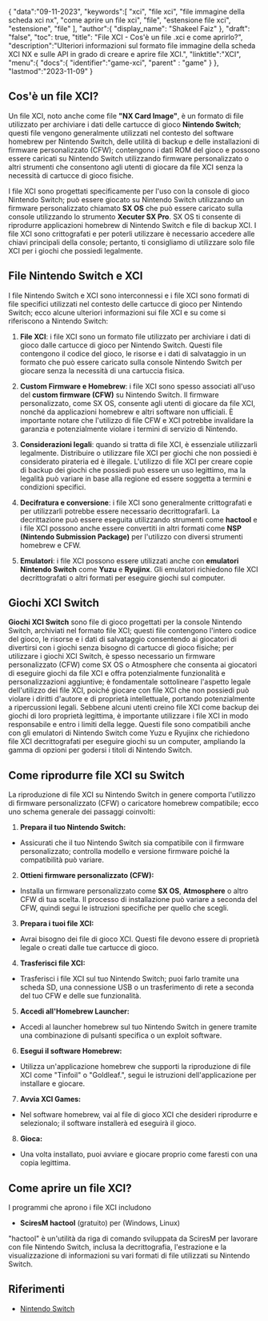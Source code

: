 {
"data":"09-11-2023",
   "keywords":[
"xci",
"file xci",
"file immagine della scheda xci nx",
"come aprire un file xci",
"file",
"estensione file xci",
"estensione",
"file"
],
   "author":{
"display_name": "Shakeel Faiz"
},
"draft": "false",
"toc": true,
"title": "File XCI - Cos'è un file .xci e come aprirlo?",
   "description":"Ulteriori informazioni sul formato file immagine della scheda XCI NX e sulle API in grado di creare e aprire file XCI.",
"linktitle":"XCI",
   "menu":{
      "docs":{
         "identifier":"game-xci",
"parent" : "game"
}
},
"lastmod":"2023-11-09"
}

## Cos'è un file XCI?

Un file XCI, noto anche come file **"NX Card Image"**, è un formato di file utilizzato per archiviare i dati delle cartucce di gioco **Nintendo Switch**; questi file vengono generalmente utilizzati nel contesto del software homebrew per Nintendo Switch, delle utilità di backup e delle installazioni di firmware personalizzato (CFW); contengono i dati ROM del gioco e possono essere caricati su Nintendo Switch utilizzando firmware personalizzato o altri strumenti che consentono agli utenti di giocare da file XCI senza la necessità di cartucce di gioco fisiche.

I file XCI sono progettati specificamente per l'uso con la console di gioco Nintendo Switch; può essere giocato su Nintendo Switch utilizzando un firmware personalizzato chiamato **SX OS** che può essere caricato sulla console utilizzando lo strumento **Xecuter SX Pro**. SX OS ti consente di riprodurre applicazioni homebrew di Nintendo Switch e file di backup XCI. I file XCI sono crittografati e per poterli utilizzare è necessario accedere alle chiavi principali della console; pertanto, ti consigliamo di utilizzare solo file XCI per i giochi che possiedi legalmente.

## File Nintendo Switch e XCI

I file Nintendo Switch e XCI sono interconnessi e i file XCI sono formati di file specifici utilizzati nel contesto delle cartucce di gioco per Nintendo Switch; ecco alcune ulteriori informazioni sui file XCI e su come si riferiscono a Nintendo Switch:

1. **File XCI**: i file XCI sono un formato file utilizzato per archiviare i dati di gioco dalle cartucce di gioco per Nintendo Switch. Questi file contengono il codice del gioco, le risorse e i dati di salvataggio in un formato che può essere caricato sulla console Nintendo Switch per giocare senza la necessità di una cartuccia fisica.
    












2. **Custom Firmware e Homebrew**: i file XCI sono spesso associati all'uso del **custom firmware (CFW)** su Nintendo Switch. Il firmware personalizzato, come SX OS, consente agli utenti di giocare da file XCI, nonché da applicazioni homebrew e altri software non ufficiali. È importante notare che l'utilizzo di file CFW e XCI potrebbe invalidare la garanzia e potenzialmente violare i termini di servizio di Nintendo.
    












3. **Considerazioni legali**: quando si tratta di file XCI, è essenziale utilizzarli legalmente. Distribuire o utilizzare file XCI per giochi che non possiedi è considerato pirateria ed è illegale. L'utilizzo di file XCI per creare copie di backup dei giochi che possiedi può essere un uso legittimo, ma la legalità può variare in base alla regione ed essere soggetta a termini e condizioni specifici.
    












4. **Decifratura e conversione**: i file XCI sono generalmente crittografati e per utilizzarli potrebbe essere necessario decrittografarli. La decrittazione può essere eseguita utilizzando strumenti come **hactool** e i file XCI possono anche essere convertiti in altri formati come **NSP (Nintendo Submission Package)** per l'utilizzo con diversi strumenti homebrew e CFW.
    












5. **Emulatori**: i file XCI possono essere utilizzati anche con **emulatori Nintendo Switch** come **Yuzu** e **Ryujinx**. Gli emulatori richiedono file XCI decrittografati o altri formati per eseguire giochi sul computer.

## Giochi XCI Switch

**Giochi XCI Switch** sono file di gioco progettati per la console Nintendo Switch, archiviati nel formato file XCI; questi file contengono l'intero codice del gioco, le risorse e i dati di salvataggio consentendo ai giocatori di divertirsi con i giochi senza bisogno di cartucce di gioco fisiche; per utilizzare i giochi XCI Switch, è spesso necessario un firmware personalizzato (CFW) come SX OS o Atmosphere che consenta ai giocatori di eseguire giochi da file XCI e offra potenzialmente funzionalità e personalizzazioni aggiuntive; è fondamentale sottolineare l'aspetto legale dell'utilizzo dei file XCI, poiché giocare con file XCI che non possiedi può violare i diritti d'autore e di proprietà intellettuale, portando potenzialmente a ripercussioni legali. Sebbene alcuni utenti creino file XCI come backup dei giochi di loro proprietà legittima, è importante utilizzare i file XCI in modo responsabile e entro i limiti della legge. Questi file sono compatibili anche con gli emulatori di Nintendo Switch come Yuzu e Ryujinx che richiedono file XCI decrittografati per eseguire giochi su un computer, ampliando la gamma di opzioni per godersi i titoli di Nintendo Switch.

## Come riprodurre file XCI su Switch

La riproduzione di file XCI su Nintendo Switch in genere comporta l'utilizzo di firmware personalizzato (CFW) o caricatore homebrew compatibile; ecco uno schema generale dei passaggi coinvolti:

1. **Prepara il tuo Nintendo Switch:**
    












- Assicurati che il tuo Nintendo Switch sia compatibile con il firmware personalizzato; controlla modello e versione firmware poiché la compatibilità può variare.
2. **Ottieni firmware personalizzato (CFW):**
    












- Installa un firmware personalizzato come **SX OS**, **Atmosphere** o altro CFW di tua scelta. Il processo di installazione può variare a seconda del CFW, quindi segui le istruzioni specifiche per quello che scegli.
3. **Prepara i tuoi file XCI:**
    












- Avrai bisogno dei file di gioco XCI. Questi file devono essere di proprietà legale o creati dalle tue cartucce di gioco.
4. **Trasferisci file XCI:**
    












- Trasferisci i file XCI sul tuo Nintendo Switch; puoi farlo tramite una scheda SD, una connessione USB o un trasferimento di rete a seconda del tuo CFW e delle sue funzionalità.
5. **Accedi all'Homebrew Launcher:**
    












- Accedi al launcher homebrew sul tuo Nintendo Switch in genere tramite una combinazione di pulsanti specifica o un exploit software.
6. **Esegui il software Homebrew:**
    












- Utilizza un'applicazione homebrew che supporti la riproduzione di file XCI come "Tinfoil" o "Goldleaf.", segui le istruzioni dell'applicazione per installare e giocare.
7. **Avvia XCI Games:**
    












- Nel software homebrew, vai al file di gioco XCI che desideri riprodurre e selezionalo; il software installerà ed eseguirà il gioco.
8. **Gioca:**
    












- Una volta installato, puoi avviare e giocare proprio come faresti con una copia legittima.

## Come aprire un file XCI?

I programmi che aprono i file XCI includono

- **SciresM hactool** (gratuito) per (Windows, Linux)

"hactool" è un'utilità da riga di comando sviluppata da SciresM per lavorare con file Nintendo Switch, inclusa la decrittografia, l'estrazione e la visualizzazione di informazioni su vari formati di file utilizzati su Nintendo Switch.

## Riferimenti
* [Nintendo Switch](https://en.wikipedia.org/wiki/Nintendo_Switch)
